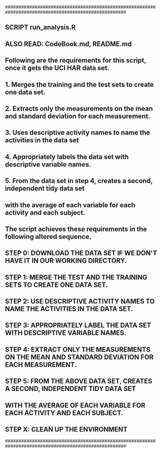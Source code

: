 #####################################################################################################
## SCRIPT run_analysis.R
## ALSO READ: CodeBook.md, README.md
## Following are the requirements for this script, once it gets the UCI HAR data set.
## 1. Merges the training and the test sets to create one data set.
## 2. Extracts only the measurements on the mean and standard deviation for each measurement. 
## 3. Uses descriptive activity names to name the activities in the data set
## 4. Appropriately labels the data set with descriptive variable names. 
## 5. From the data set in step 4, creates a second, independent tidy data set 
##    with the average of each variable for each activity and each subject.
## 
## The script achieves these requirements in the following altered sequence.
## STEP 0: DOWNLOAD THE DATA SET IF WE DON'T HAVE IT IN OUR WORKING DIRECTORY.
## STEP 1: MERGE THE TEST AND THE TRAINING SETS TO CREATE ONE DATA SET.
## STEP 2: USE DESCRIPTIVE ACTIVITY NAMES TO NAME THE ACTIVITIES IN THE DATA SET.
## STEP 3: APPROPRIATELY LABEL THE DATA SET WITH DESCRIPTIVE VARIABLE NAMES.
## STEP 4: EXTRACT ONLY THE MEASUREMENTS ON THE MEAN AND STANDARD DEVIATION FOR EACH MEASUREMENT.
## STEP 5: FROM THE ABOVE DATA SET, CREATES A SECOND, INDEPENDENT TIDY DATA SET 
##         WITH THE AVERAGE OF EACH VARIABLE FOR EACH ACTIVITY AND EACH SUBJECT.
## STEP X: CLEAN UP THE ENVIRONMENT
#####################################################################################################
